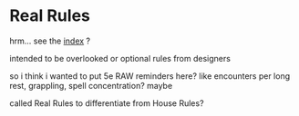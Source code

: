 # Real Rules

hrm... see the [index](index.md) ?

intended to be overlooked or optional rules from designers

so i think i wanted to put 5e RAW reminders here? like encounters per long rest, grappling, spell concentration? maybe

called Real Rules to differentiate from House Rules?
